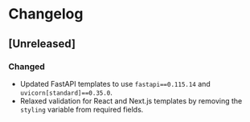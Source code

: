 # Changelog

## [Unreleased]
### Changed
- Updated FastAPI templates to use `fastapi==0.115.14` and `uvicorn[standard]==0.35.0`.
- Relaxed validation for React and Next.js templates by removing the `styling` variable from required fields.
